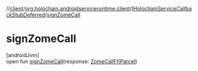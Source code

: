 //[client](../../../index.md)/[org.holochain.androidserviceruntime.client](../index.md)/[IHolochainServiceCallbackStubDeferred](index.md)/[signZomeCall](sign-zome-call.md)

# signZomeCall

[androidJvm]\
open fun [signZomeCall](sign-zome-call.md)(response: [ZomeCallFfiParcel](../-zome-call-ffi-parcel/index.md))